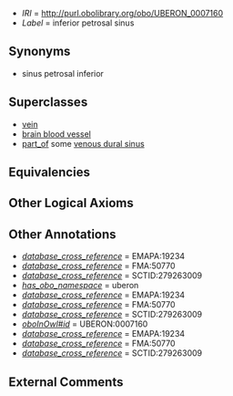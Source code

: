  * *IRI* = http://purl.obolibrary.org/obo/UBERON_0007160
 * *Label* = inferior petrosal sinus

## Synonyms

 * sinus petrosal inferior

## Superclasses

 * [vein](../../UBERON/38/UBERON_0001638.md)
 * [brain blood vessel](../../UBERON/99/UBERON_0003499.md)
 * [part_of](../../BFO/50/BFO_0000050.md) some [venous dural sinus](../../UBERON/86/UBERON_0005486.md)

## Equivalencies


## Other Logical Axioms


## Other Annotations

 * *[database_cross_reference](../../ef/oboInOwl#hasDbXref.md)* = EMAPA:19234
 * *[database_cross_reference](../../ef/oboInOwl#hasDbXref.md)* = FMA:50770
 * *[database_cross_reference](../../ef/oboInOwl#hasDbXref.md)* = SCTID:279263009
 * *[has_obo_namespace](../../ce/oboInOwl#hasOBONamespace.md)* = uberon
 * *[database_cross_reference](../../ef/oboInOwl#hasDbXref.md)* = EMAPA:19234
 * *[database_cross_reference](../../ef/oboInOwl#hasDbXref.md)* = FMA:50770
 * *[database_cross_reference](../../ef/oboInOwl#hasDbXref.md)* = SCTID:279263009
 * *[oboInOwl#id](../../id/oboInOwl#id.md)* = UBERON:0007160
 * *[database_cross_reference](../../ef/oboInOwl#hasDbXref.md)* = EMAPA:19234
 * *[database_cross_reference](../../ef/oboInOwl#hasDbXref.md)* = FMA:50770
 * *[database_cross_reference](../../ef/oboInOwl#hasDbXref.md)* = SCTID:279263009

## External Comments

